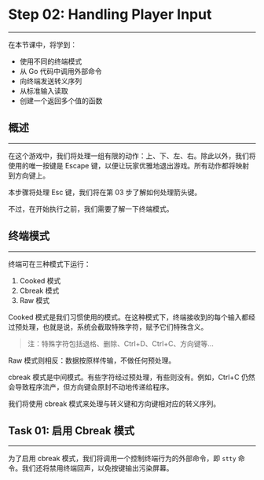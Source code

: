 # Step 02: Handling Player Input

---

在本节课中，将学到：
* 使用不同的终端模式
* 从 Go 代码中调用外部命令
* 向终端发送转义序列
* 从标准输入读取
* 创建一个返回多个值的函数


## 概述

---

在这个游戏中，我们将处理一组有限的动作：上、下、左、右。除此以外，我们将使用的唯一按键是 Escape 键，以便让玩家优雅地退出游戏。所有动作都将映射到方向键上。

本步骤将处理 Esc 键，我们将在第 03 步了解如何处理箭头键。

不过，在开始执行之前，我们需要了解一下终端模式。


## 终端模式

---

终端可在三种模式下运行：
1. Cooked 模式
2. Cbreak 模式
3. Raw 模式 

Cooked 模式是我们习惯使用的模式。在这种模式下，终端接收到的每个输入都经过预处理，也就是说，系统会截取特殊字符，赋予它们特殊含义。

> 注：特殊字符包括退格、删除、Ctrl+D、Ctrl+C、方向键等...

Raw 模式则相反：数据按原样传输，不做任何预处理。

cbreak 模式是中间模式。有些字符经过预处理，有些则没有。例如，Ctrl+C 仍然会导致程序流产，但方向键会原封不动地传递给程序。

我们将使用 cbreak 模式来处理与转义键和方向键相对应的转义序列。


## Task 01: 启用 Cbreak 模式

---

为了启用 cbreak 模式，我们将调用一个控制终端行为的外部命令，即 `stty` 命令。我们还将禁用终端回声，以免按键输出污染屏幕。

